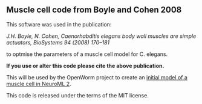 Muscle cell code from Boyle and Cohen 2008
------------------------------------------

This software was used in the publication:

_J.H. Boyle, N. Cohen, Caenorhabditis elegans body wall muscles are simple actuators, BioSystems 94 (2008) 170–181_

to optmise the parameters of a muscle cell model for C. elegans.

**If you use or alter this code please cite the above publication.**

This will be used by the OpenWorm project to create an [initial model of a muscle cell in NeuroML 2](https://github.com/openworm/muscle_model/tree/master/NeuroML2).


This code is released under the terms of the MIT license.


